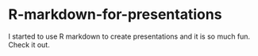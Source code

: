 # R-markdown-for-presentations
I started to use R markdown to create presentations and it is so much fun. Check it out.
